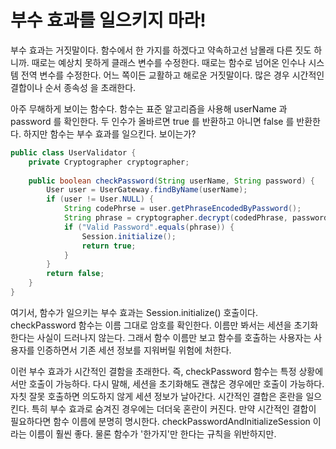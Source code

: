 # 부수 효과를 일으키지 마라!

부수 효과는 거짓말이다. 함수에서 한 가지를 하겠다고 약속하고선 남몰래 다른 짓도 하니까. 때로는 예상치 못하게 클래스 변수를 수정한다. 때로는 함수로 넘어온 인수나 시스템 전역 변수를 수정한다. 어느 쪽이든 교활하고 해로운 거짓말이다. 많은 경우 시간적인 결합이나 순서 종속성 을 초래한다. 

아주 무해하게 보이는 함수다. 함수는 표준 알고리즘을 사용해 userName 과 password 를 확인한다. 두 인수가 올바르면 true 를 반환하고 아니면 false 를 반환한다. 하지만 함수는 부수 효과를 일으킨다. 보이는가?

```java
public class UserValidator {
	private Cryptographer cryptographer;
	
	public boolean checkPassword(String userName, String password) {
		User user = UserGateway.findByName(userName);
		if (user != User.NULL) {
			String codePhrse = user.getPhraseEncodedByPassword();
			String phrase = cryptographer.decrypt(codedPhrase, password)
			if ("Valid Password".equals(phrase)) {
				Session.initialize();
				return true;
			}
		}
		return false;
	}
}
```

여기서, 함수가 일으키는 부수 효과는 Session.initialize() 호출이다. checkPassword 함수는 이름 그대로 암호를 확인한다. 이름만 봐서는 세션을 초기화한다는 사실이 드러나지 않는다. 그래서 함수 이름만 보고 함수를 호출하는 사용자는 사용자를 인증하면서 기존 세션 정보를 지워버릴 위험에 처한다. 

이런 부수 효과가 시간적인 결함을 초래한다. 즉, checkPassword 함수는 특정 상황에서만 호출이 가능하다. 다시 말해, 세션을 초기화해도 괜찮은 경우에만 호출이 가능하다. 자칫 잘못 호출하면 의도하지 않게 세션 정보가 날아간다. 시간적인 결합은 혼란을 일으킨다. 특히 부수 효과로 숨겨진 경우에는 더더욱 혼란이 커진다. 만약 시간적인 결합이 필요하다면 함수 이름에 분명히 명시한다. checkPasswordAndInitializeSession 이라는 이름이 훨씬 좋다. 물론 함수가 '한가지'만 한다는 규칙을 위반하지만.